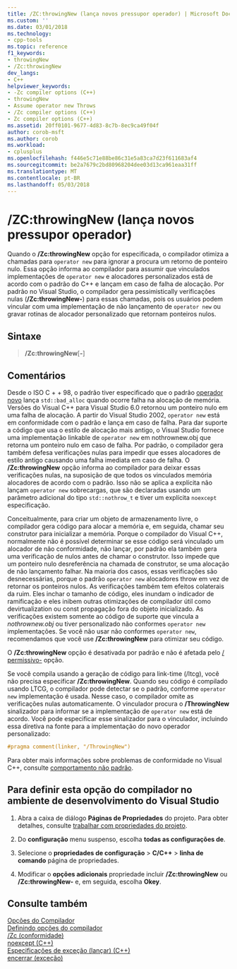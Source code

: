 ```yaml
---
title: /ZC:throwingNew (lança novos pressupor operador) | Microsoft Docs
ms.custom: ''
ms.date: 03/01/2018
ms.technology:
- cpp-tools
ms.topic: reference
f1_keywords:
- throwingNew
- /Zc:throwingNew
dev_langs:
- C++
helpviewer_keywords:
- -Zc compiler options (C++)
- throwingNew
- Assume operator new Throws
- /Zc compiler options (C++)
- Zc compiler options (C++)
ms.assetid: 20ff0101-9677-4d83-8c7b-8ec9ca49f04f
author: corob-msft
ms.author: corob
ms.workload:
- cplusplus
ms.openlocfilehash: f446e5c71e88be86c31e5a83ca7d23f611683af4
ms.sourcegitcommit: be2a7679c2bd80968204dee03d13ca961eaa31ff
ms.translationtype: MT
ms.contentlocale: pt-BR
ms.lasthandoff: 05/03/2018
---
```

# <a name="zcthrowingnew-assume-operator-new-throws"></a>/ZC:throwingNew (lança novos pressupor operador)

Quando o **/Zc:throwingNew** opção for especificada, o compilador otimiza a chamadas para `operator new` para ignorar a procura um retorno de ponteiro nulo. Essa opção informa ao compilador para assumir que vinculados implementações de `operator new` e alocadores personalizados está de acordo com o padrão do C++ e lançam em caso de falha de alocação. Por padrão no Visual Studio, o compilador gera pessimistically verificações nulas (**/Zc:throwingNew-**) para essas chamadas, pois os usuários podem vincular com uma implementação de não lançamento de `operator new` ou gravar rotinas de alocador personalizado que retornam ponteiros nulos.

## <a name="syntax"></a>Sintaxe

> **/Zc:throwingNew**[**-**]

## <a name="remarks"></a>Comentários

Desde o ISO C + + 98, o padrão tiver especificado que o padrão [operador novo](../../standard-library/new-operators.md#op_new) lança `std::bad_alloc` quando ocorre falha na alocação de memória. Versões do Visual C++ para Visual Studio 6.0 retornou um ponteiro nulo em uma falha de alocação. A partir do Visual Studio 2002, `operator new` está em conformidade com o padrão e lança em caso de falha. Para dar suporte a código que usa o estilo de alocação mais antigo, o Visual Studio fornece uma implementação linkable de `operator new` em nothrownew.obj que retorna um ponteiro nulo em caso de falha. Por padrão, o compilador gera também defesa verificações nulas para impedir que esses alocadores de estilo antigo causando uma falha imediata em caso de falha. O **/Zc:throwingNew** opção informa ao compilador para deixar essas verificações nulas, na suposição de que todos os vinculados memória alocadores de acordo com o padrão. Isso não se aplica a explícita não lançam `operator new` sobrecargas, que são declaradas usando um parâmetro adicional do tipo `std::nothrow_t` e tiver um explícita `noexcept` especificação.

Conceitualmente, para criar um objeto de armazenamento livre, o compilador gera código para alocar a memória e, em seguida, chamar seu construtor para inicializar a memória. Porque o compilador do Visual C++, normalmente não é possível determinar se esse código será vinculado um alocador de não conformidade, não lançar, por padrão ela também gera uma verificação de nulos antes de chamar o construtor. Isso impede que um ponteiro nulo desreferência na chamada de construtor, se uma alocação de não lançamento falhar. Na maioria dos casos, essas verificações são desnecessárias, porque o padrão `operator new` alocadores throw em vez de retornar os ponteiros nulos. As verificações também tem efeitos colaterais da ruim. Eles inchar o tamanho de código, eles inundam o indicador de ramificação e eles inibem outras otimizações de compilador útil como devirtualization ou const propagação fora do objeto inicializado. As verificações existem somente ao código de suporte que vincula a *nothrownew.obj* ou tiver personalizado não conformes `operator new` implementações. Se você não usar não conformes `operator new`, recomendamos que você use **/Zc:throwingNew** para otimizar seu código.

O **/Zc:throwingNew** opção é desativada por padrão e não é afetada pelo [/ permissivo-](permissive-standards-conformance.md) opção.

Se você compila usando a geração de código para link-time (/ltcg), você não precisa especificar **/Zc:throwingNew**. Quando seu código é compilado usando LTCG, o compilador pode detectar se o padrão, conforme `operator new` implementação é usada. Nesse caso, o compilador omite as verificações nulas automaticamente. O vinculador procura o **/ThrowingNew** sinalizador para informar se a implementação de `operator new` está de acordo. Você pode especificar esse sinalizador para o vinculador, incluindo essa diretiva na fonte para a implementação do novo operador personalizado:

```cpp
#pragma comment(linker, "/ThrowingNew")
```

Para obter mais informações sobre problemas de conformidade no Visual C++, consulte [comportamento não padrão](../../cpp/nonstandard-behavior.md).

## <a name="to-set-this-compiler-option-in-the-visual-studio-development-environment"></a>Para definir esta opção do compilador no ambiente de desenvolvimento do Visual Studio

1. Abra a caixa de diálogo **Páginas de Propriedades** do projeto. Para obter detalhes, consulte [trabalhar com propriedades do projeto](../../ide/working-with-project-properties.md).

1. Do **configuração** menu suspenso, escolha **todas as configurações de**.

1. Selecione o **propriedades de configuração** > **C/C++** > **linha de comando** página de propriedades.

1. Modificar o **opções adicionais** propriedade incluir **/Zc:throwingNew** ou **/Zc:throwingNew-** e, em seguida, escolha **Okey**.

## <a name="see-also"></a>Consulte também

[Opções do Compilador](../../build/reference/compiler-options.md)<br/>
[Definindo opções do compilador](../../build/reference/setting-compiler-options.md)<br/>
[/Zc (conformidade)](../../build/reference/zc-conformance.md)<br/>
[noexcept (C++)](../../cpp/noexcept-cpp.md)<br/>
[Especificações de exceção (lançar) (C++)](../../cpp/exception-specifications-throw-cpp.md)<br/>
[encerrar (exceção)](../../standard-library/exception-functions.md#terminate)<br/>
